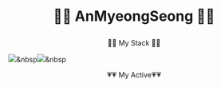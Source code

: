 # <p align="center">👏👏 AnMyeongSeong 👏👏</p>





<p align="center"> 👀👀 My Stack 👀👀</p>

<img src="https://img.shields.io/badge/kotlin-ee0000?style=flat-square&logo=kotlin&logoColor=white"/>&nbsp<img src="https://img.shields.io/badge/java-8b0000?style=flat-square&logo=java&logoColor=white"/>&nbsp 


<p align="center"> 💗💗 My Active💗💗</p>
